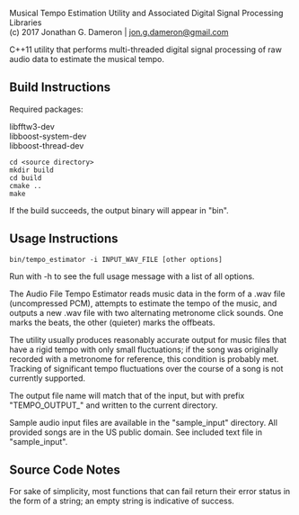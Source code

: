 Musical Tempo Estimation Utility and Associated Digital Signal Processing Libraries  
(c) 2017 Jonathan G. Dameron | jon.g.dameron@gmail.com

C++11 utility that performs multi-threaded digital signal processing of raw audio data to estimate the musical tempo.

Build Instructions
------------------

Required packages:

libfftw3-dev  
libboost-system-dev  
libboost-thread-dev

    cd <source directory>
    mkdir build
    cd build
    cmake ..
    make

If the build succeeds, the output binary will appear in "bin".

Usage Instructions
------------------

    bin/tempo_estimator -i INPUT_WAV_FILE [other options]

Run with -h to see the full usage message with a list of all options.

The Audio File Tempo Estimator reads music data in the form of a .wav file (uncompressed PCM), attempts to estimate the tempo of the music, and outputs a new .wav file with two alternating metronome click sounds. One marks the beats, the other (quieter) marks the offbeats.

The utility usually produces reasonably accurate output for music files that have a rigid tempo with only small fluctuations; if the song was originally recorded with a metronome for reference, this condition is probably met. Tracking of significant tempo fluctuations over the course of a song is not currently supported.

The output file name will match that of the input, but with prefix "TEMPO_OUTPUT_" and written to the current directory.

Sample audio input files are available in the "sample_input" directory. All provided songs are in the US public domain. See included text file in "sample_input".

Source Code Notes
-----------------

For sake of simplicity, most functions that can fail return their error status in the form of a string; an empty string is indicative of success.

